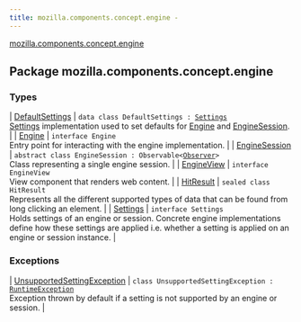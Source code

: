 ```yaml
---
title: mozilla.components.concept.engine - 
---
```


[mozilla.components.concept.engine](./index.html)

## Package mozilla.components.concept.engine

### Types

| [DefaultSettings](-default-settings/index.html) | `data class DefaultSettings : `[`Settings`](-settings/index.html)<br>[Settings](-settings/index.html) implementation used to set defaults for [Engine](-engine/index.html) and [EngineSession](-engine-session/index.html). |
| [Engine](-engine/index.html) | `interface Engine`<br>Entry point for interacting with the engine implementation. |
| [EngineSession](-engine-session/index.html) | `abstract class EngineSession : Observable<`[`Observer`](-engine-session/-observer/index.html)`>`<br>Class representing a single engine session. |
| [EngineView](-engine-view/index.html) | `interface EngineView`<br>View component that renders web content. |
| [HitResult](-hit-result/index.html) | `sealed class HitResult`<br>Represents all the different supported types of data that can be found from long clicking an element. |
| [Settings](-settings/index.html) | `interface Settings`<br>Holds settings of an engine or session. Concrete engine implementations define how these settings are applied i.e. whether a setting is applied on an engine or session instance. |

### Exceptions

| [UnsupportedSettingException](-unsupported-setting-exception/index.html) | `class UnsupportedSettingException : `[`RuntimeException`](https://kotlinlang.org/api/latest/jvm/stdlib/kotlin/-runtime-exception/index.html)<br>Exception thrown by default if a setting is not supported by an engine or session. |

